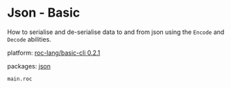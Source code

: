 
# Json - Basic

How to serialise and de-serialise data to and from json using the `Encode` and `Decode` abilities.

platform: [roc-lang/basic-cli 0.2.1 ](https://github.com/roc-lang/basic-cli/tree/0.2.1)

packages: [json](https://github.com/lukewilliamboswell/roc-package-explorations/releases/download/0.0.1)

```roc
main.roc
```

